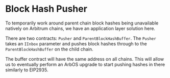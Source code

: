 # Block Hash Pusher

To temporarily work around parent chain block hashes being unavailable natively on Arbitrum chains, we have an application layer solution here.

There are two contracts: `Pusher` and `ParentBlockHashBuffer`. The `Pusher` takes an `IInbox` parameter and pushes block hashes through to the `ParentBlockHashBuffer` on the child chain. 

The buffer contract will have the same address on all chains. This will allow us to eventually perform an ArbOS upgrade to start pushing hashes in there similarly to EIP2935.
